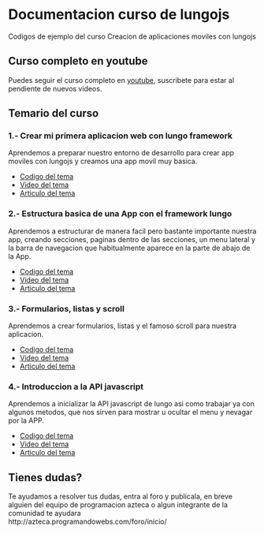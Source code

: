 Documentacion curso de lungojs
=============

Codigos de ejemplo del curso Creacion de aplicaciones moviles con lungojs

<h2>Curso completo en youtube</h2>

<p>Puedes seguir el curso completo en <a href="https://www.youtube.com/playlist?list=PLMDLYpoZkTxOwwtFTpE3STZqpq7drDKe5">youtube</a>, suscribete para estar al pendiente de nuevos videos.</p>

<h2>Temario del curso</h2>
<h3>1.- Crear mi primera aplicacion web con lungo framework</h3>
<p>Aprendemos a preparar nuestro entorno de desarrollo para crear app moviles con lungojs y creamos una app movil muy basica.</p>
<ul>
	<li><a href="https://github.com/programacionazteca/curso_lungojs/tree/master/Crear_mi_primera_alicacion_web_con_lungo_framework">Codigo del tema</a></li>
	<li><a href="https://www.youtube.com/watch?v=Swd6bFqpGDE">Video del tema</li>
	<li><a href="http://azteca.programandowebs.com/moviles/crear-mi-primera-app-movil-con-lungo-framework/589/">Articulo del tema</a></li>
</ul>
<h3>2.- Estructura basica de una App con el framework lungo</h3>
<p>Aprendemos a estructurar de manera facil pero bastante importante nuestra app, creando secciones, paginas dentro de las secciones, un menu lateral y la barra de navegacion que habitualmente aparece en la parte de abajo de la App.</p>
<ul>
	<li><a href="https://github.com/programacionazteca/curso_lungojs/tree/master/Estructura_de_una_aplicaion_movil_con_lungo">Codigo del tema</a></li>
	<li><a href="https://www.youtube.com/watch?v=kkoMoVsAaOE">Video del tema</li>
	<li><a href="http://azteca.programandowebs.com/moviles/estructura-de-una-aplicacion-movil-con-lungojs/591/">Articulo del tema</a></li>
</ul>
<h3>3.- Formularios, listas y scroll</h3>
<p>Aprendemos a crear formularios, listas y el famoso scroll para nuestra aplicacion.</p>
<ul>
	<li><a href="https://github.com/programacionazteca/curso_lungojs/tree/master/Formularios_listas_y_scroll_con_lungo">Codigo del tema</a></li>
	<li><a href="https://www.youtube.com/watch?v=38MEVnRiLKc">Video del tema</li>
	<li><a href="http://azteca.programandowebs.com/moviles/formularios-listas-y-scroll-con-lungo-framework/593/">Articulo del tema</a></li>
</ul>
<h3>4.- Introduccion a la API javascript</h3>
<p>Aprendemos a inicializar la API javascript de lungo asi como trabajar ya con algunos metodos, que nos sirven para mostrar u ocultar el menu y nevagar por la APP.</p>
<ul>
	<li><a href="https://github.com/programacionazteca/curso_lungojs/tree/master/Introduccion_a_la_API_javascript_de_lungo">Codigo del tema</a></li>
	<li><a href="https://www.youtube.com/watch?v=-7aFmIGe-uU">Video del tema</li>
	<li><a href="http://azteca.programandowebs.com/moviles/introduccion-a-la-api-javascript-de-lungo-framework/604/">Articulo del tema</a></li>
</ul>

<h2>Tienes dudas?</h2>
<p>Te ayudamos a resolver tus dudas, entra al foro y publicala, en breve alguien del equipo de programacion azteca o algun integrante de la comunidad te ayudara<br>
http://azteca.programandowebs.com/foro/inicio/</p>